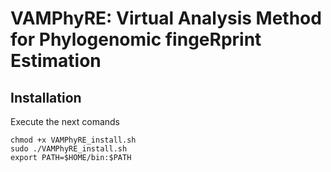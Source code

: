 # VAMPhyRE: Virtual Analysis Method for Phylogenomic fingeRprint Estimation
## Installation

Execute the next comands

```
chmod +x VAMPhyRE_install.sh
sudo ./VAMPhyRE_install.sh
export PATH=$HOME/bin:$PATH
```


